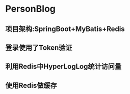 # PersonBlog
## 项目架构:SpringBoot+MyBatis+Redis
## 登录使用了Token验证
## 利用Redis中HyperLogLog统计访问量
## 使用Redis做缓存

